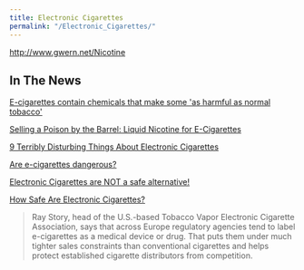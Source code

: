```yaml
---
title: Electronic Cigarettes
permalink: "/Electronic_Cigarettes/"
---
```


<http://www.gwern.net/Nicotine>

In The News
-----------

[E-cigarettes contain chemicals that make some 'as harmful as normal tobacco'](http://www.dailymail.co.uk/health/article-2402108/E-cigarettes-harmful-cigarettes-cause-cancer-claims-study.html)

[Selling a Poison by the Barrel: Liquid Nicotine for E-Cigarettes](http://www.nytimes.com/2014/03/24/business/selling-a-poison-by-the-barrel-liquid-nicotine-for-e-cigarettes.html)

[9 Terribly Disturbing Things About Electronic Cigarettes](http://www.huffingtonpost.com/2013/09/03/electronic-cigarettes_n_3818941.html)

[Are e-cigarettes dangerous?](http://www.cnn.com/2014/01/06/opinion/wimmer-ecigarette-danger/)

[Electronic Cigarettes are NOT a safe alternative!](http://no-smoke.org/learnmore.php?id=645)

[How Safe Are Electronic Cigarettes?](http://www.rferl.org/content/electronic-cigarettes-safety/24903852.html)

> Ray Story, head of the U.S.-based Tobacco Vapor Electronic Cigarette Association, says that across Europe regulatory agencies tend to label e-cigarettes as a medical device or drug. That puts them under much tighter sales constraints than conventional cigarettes and helps protect established cigarette distributors from competition.